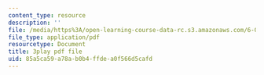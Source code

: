 ```yaml
---
content_type: resource
description: ''
file: /media/https%3A/open-learning-course-data-rc.s3.amazonaws.com/6-042j-mathematics-for-computer-science-spring-2015/85a5ca59a78ab0b4ffdea0f566d5cafd_EegG5TPL29c.pdf
file_type: application/pdf
resourcetype: Document
title: 3play pdf file
uid: 85a5ca59-a78a-b0b4-ffde-a0f566d5cafd
---
```

